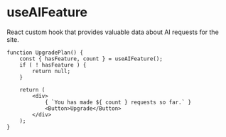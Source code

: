 # useAIFeature

React custom hook that provides valuable data about AI requests for the site.

```es6
function UpgradePlan() {
	const { hasFeature, count } = useAIFeature();
	if ( ! hasFeature ) {
		return null;
	}

	return (
		<div>
			{ `You has made ${ count } requests so far.` }
			<Button>Upgrade</Button>
		</div>
	);
}
```
